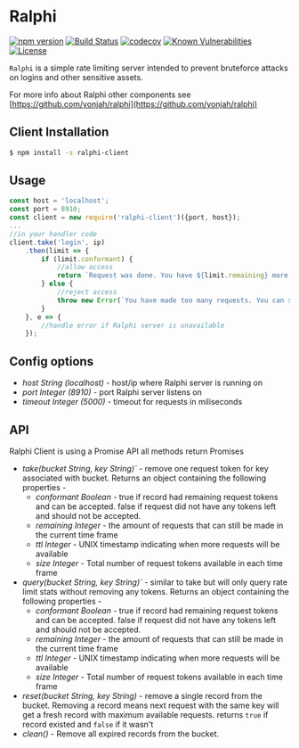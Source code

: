 # Ralphi

[![npm version](https://img.shields.io/npm/v/ralphi-client.svg)](https://www.npmjs.com/package/ralphi-client)
[![Build Status](https://travis-ci.org/yonjah/ralphi.svg?branch=master)](https://travis-ci.org/yonjah/ralphi)
[![codecov](https://codecov.io/gh/yonjah/ralphi/branch/master/graph/badge.svg)](https://codecov.io/gh/yonjah/ralphi)
[![Known Vulnerabilities](https://snyk.io/test/npm/ralphi-client/badge.svg)](https://snyk.io/test/npm/ralphi-client)
[![License](https://img.shields.io/npm/l/ralphi.svg?maxAge=2592000?style=plastic)](https://github.com/yonjah/ralphi/blob/master/LICENSE)

`Ralphi` is a simple rate limiting server intended to prevent bruteforce attacks on logins and other sensitive assets.

For more info about Ralphi other components see [https://github.com/yonjah/ralphi](https://github.com/yonjah/ralphi)

## Client Installation

```bash
$ npm install -s ralphi-client
```

## Usage
```js
const host = 'localhost';
const port = 8910;
const client = new require('ralphi-client')({port, host});
...
//in your handler code
client.take('login', ip)
    .then(limit => {
        if (limit.conformant) {
            //allow access
            return `Request was done. You have ${limit.remaining} more requests until ${new Date(limit.ttl * 1000)}`
        } else {
            //reject access
            throw new Error(`You have made too many requests. You can send ${limit.size} requests after ${new Date(limit.ttl * 1000)}`)
        }
    }, e => {
        //handle error if Ralphi server is unavailable 
    });
```

## Config options
- _host String (localhost)_ - host/ip  where Ralphi server is running on
- _port Integer (8910)_ - port Ralphi server listens on
- _timeout Integer (5000)_ - timeout for requests in miliseconds

## API
Ralphi Client is using a Promise API all methods return Promises
- _take(bucket String, key String)`_ - remove one request token for key associated with bucket.
    Returns an object containing the following properties -
    - _conformant Boolean_ - true if record had remaining request tokens and can be accepted. false if request did not have any tokens left and should not be accepted.
    - _remaining Integer_  - the amount of requests that can still be made in the current time frame
    - _ttl Integer_ - UNIX timestamp indicating when more requests will be available
    - _size Integer_ - Total number of request tokens available in each time frame
- _query(bucket String, key String)`_ - similar to take but will only query rate limit stats without removing any tokens.
    Returns an object containing the following properties -
    - _conformant Boolean_ - true if record had remaining request tokens and can be accepted. false if request did not have any tokens left and should not be accepted.
    - _remaining Integer_  - the amount of requests that can still be made in the current time frame
    - _ttl Integer_ - UNIX timestamp indicating when more requests will be available
    - _size Integer_ - Total number of request tokens available in each time frame
- _reset(bucket String, key String)_ - remove a single record from the bucket.
    Removing a record means next request with the same key will get a fresh record with maximum available requests. 
    returns `true` if record existed and `false` if it wasn't
- _clean()_ - Remove all expired records from the bucket.
